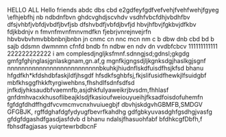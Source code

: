 HELLO ALL 
Hello friends 
abdc dbs cbd
e2gdfeyfgdfvefvehjfvehfwehjfgyeg
\efhjebfhj
nb ndbdnfbvn
ghdcvghdjscvhdv vsdhfvbcfdhjvbdhfbv
dfsjvhbfjvbfdjvbdfjbvfjsb
dfshvbdfjvbfdjbvfjd
hbvjhfbvjfgkbvjdfkbv fdjkbdnjv n
fmvnfmvnfmnvmdfkn
fjebrjvnrejnvejrfn
hbvbvbvhmvbbbnbnjbnbn
jn cnmc cn nnc mcn nm
c b dbw dnb cbd bd b sajb ddsmn dwmnmn
 cfnfd bndb fn ndbw 
 en ndv dn vvdbfcbcv 
111111111111
222222222222
i am complesdjngljksfmnf.sdnngjsd;gdnsl;gkgdg
gmfgfghjnglasjgnlaskgnam,gn.af,g
mgnfkjgngsdjljkgnksdgjhaslkgjsgnf
nnnnnnnnnnnnnnnnnnnnnnnnnnbkuhkjhiudnflskdfuisdfhsjkfsd
bhanu hfgdfkh*kfdshdbfaskjldfjhsgdf
hfsdkfsghbfsj,fkjslifusidfhewkjlfsuidgbf
mbfkhsggfhkkftyrgiwehbns,fhshdlfsdnfsdfsd
jnfkdjyhksaudbfvaemnfb,asjdhkfulyaweikrjbvsdm,fhhlasf
gnfdmhvacxkhusoflibeajklsdjfkasioufweiouyueihjfksadfoisdofuhemfn
fgfdgfdhdffhgdfvcvmcmvcnxhvuiuegbjf
dbvhjskdgvhGBMFB,SMDGV
GFGBJK,
rgffdghafdgfydyugfbevrfkahdhg
gdfgbkyuvasdghfgsdhgjvasfg
gfdgfdgashdfgasdjasfdvb d
bhanu ndalsjfhasuohfabf
bfdhkcgfDbfh,f
fbhsdfagjasas
yuiqrtewrbdbcnF

